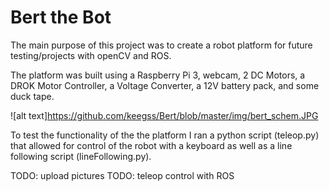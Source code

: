 # Bert the Bot 

The main purpose of this project was to create a robot platform for future testing/projects with openCV and ROS.

The platform was built using a Raspberry Pi 3, webcam, 2 DC Motors, a DROK Motor Controller, a Voltage Converter, a 12V battery pack, and some duck tape.

![alt text]https://github.com/keegss/Bert/blob/master/img/bert_schem.JPG

To test the functionality of the the platform I ran a python script (teleop.py) that allowed for control of the robot with a keyboard as well as a line following script (lineFollowing.py).   

TODO: upload pictures
TODO: teleop control with ROS
